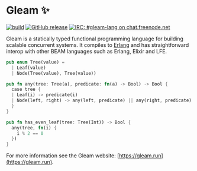 # Gleam ✨

[![build](https://circleci.com/gh/lpil/gleam.svg?style=shield)](https://circleci.com/gh/lpil/gleam)
[![GitHub release](https://img.shields.io/github/release/lpil/gleam)](https://github.com/lpil/gleam/releases)
[![IRC: #gleam-lang on chat.freenode.net](https://img.shields.io/badge/freenode%20chat-%23gleam--lang-blue)](https://webchat.freenode.net/#gleam-lang)


Gleam is a statically typed functional programming language for building
scalable concurrent systems. It compiles to [Erlang](http://www.erlang.org/)
and has straightforward interop with other BEAM languages such as Erlang,
Elixir and LFE.

```rust
pub enum Tree(value) =
  | Leaf(value)
  | Node(Tree(value), Tree(value))

pub fn any(tree: Tree(a), predicate: fn(a) -> Bool) -> Bool {
  case tree {
  | Leaf(i) -> predicate(i)
  | Node(left, right) -> any(left, predicate) || any(right, predicate)
  }
}

pub fn has_even_leaf(tree: Tree(Int)) -> Bool {
  any(tree, fn(i) {
    i % 2 == 0
  })
}
```

For more information see the Gleam website: [https://gleam.run](https://gleam.run).
